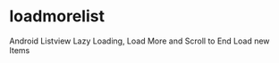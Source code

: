loadmorelist
============

Android Listview Lazy Loading, Load More and Scroll to End Load new Items